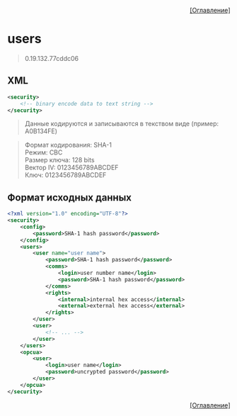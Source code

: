 <p align='right'><a href='index.html'>[Оглавление]</a></p>

# users
> 0.19.132.77cddc06
## XML
````xml
<security>
	<!-- binary encode data to text string -->
</security>
````

> Данные кодируются и записываются в текством виде (пример: A0B134FE)

> Формат кодирования: SHA-1</br>Режим: CBC</br>Размер ключа: 128 bits</br>Вектор IV: 0123456789ABCDEF</br>Ключ: 0123456789ABCDEF</br>

## Формат исходных данных
````xml
<?xml version="1.0" encoding="UTF-8"?>
<security>
	<config>
		<password>SHA-1 hash password</password>
	</config>
	<users>
		<user name="user name">
			<password>SHA-1 hash password</password>
			<comms>
				<login>user number name</login>
				<password>SHA-1 hash password</password>
			</comms>
			<rights>
				<internal>internal hex access</internal>
				<external>external hex access</external>
			</rights>
		</user>
		<user>
			<!-- ... -->
		</user>
	</users>
	<opcua>
		<user>
			<login>user name</login>
			<password>uncrypted password</password>
		</user>
	</opcua>
</security>
````


<p align='right'><a href='index.html'>[Оглавление]</a></p>

